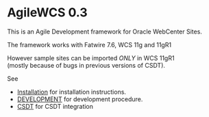 # AgileWCS 0.3

This is an Agile Development framework for Oracle WebCenter Sites.

The framework works with Fatwire 7.6, WCS 11g and 11gR1

However sample sites can be imported  *ONLY* in WCS 11gR1  
(mostly because of bugs in previous versions of CSDT).

See 
- <a href="/sciabarra/AgileWCS/INSTALL.md">Installation</a> for installation instructions.
- <a href="/sciabarra/AgileWCS/DEVELOPMENT.md">DEVELOPMENT</a> for development procedure.
- <a href="/sciabarra/AgileWCS/CSDT.md">CSDT</a> for CSDT integration
